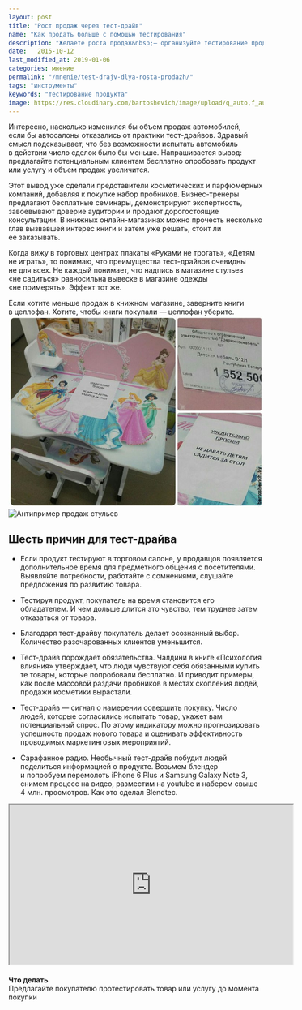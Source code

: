 ```yaml
---
layout: post
title: "Рост продаж через тест-драйв"
name: "Как продать больше с помощью тестирования"
description: "Желаете роста продаж&nbsp;— организуйте тестирование продукта или услуги, стимулируйте участие в&nbsp;этом мероприятии. Но&nbsp;только если продукт действительно хорош ;-) "
date:   2015-10-12
last_modified_at: 2019-01-06
categories: мнение
permalink: "/mnenie/test-drajv-dlya-rosta-prodazh/"
tags: "инструменты"
keywords: "тестирование продукта"
image: https://res.cloudinary.com/bartoshevich/image/upload/q_auto,f_auto/v1546021421/tizers/tizer-9.jpg
---
```


<p>Интересно, насколько изменился&nbsp;бы объем продаж автомобилей, если&nbsp;бы автосалоны отказались от&nbsp;практики тест-драйвов. Здравый смысл подсказывает, что без возможности испытать автомобиль в&nbsp;действии число сделок было&nbsp;бы меньше. Напрашивается вывод: предлагайте потенциальным клиентам бесплатно опробовать продукт или услугу и&nbsp;объем продаж увеличится.</p>

<p>Этот вывод уже сделали представители косметических и&nbsp;парфюмерных компаний, добавляя к&nbsp;покупке набор пробников. Бизнес-тренеры предлагают бесплатные семинары, демонстрируют экспертность, завоевывают доверие аудитории и&nbsp;продают дорогостоящие консультации. В&nbsp;книжных онлайн-магазинах можно прочесть несколько глав вызвавшей интерес книги и&nbsp;затем уже решать, стоит&nbsp;ли ее&nbsp;заказывать.</p>
<p>Когда вижу в&nbsp;торговых центрах плакаты «Руками не&nbsp;трогать», «Детям не&nbsp;играть», то&nbsp;понимаю, что преимущества тест-драйвов очевидны не&nbsp;для всех. Не&nbsp;каждый понимает, что надпись в&nbsp;магазине стульев «не&nbsp;садиться» равносильна вывеске в&nbsp;магазине одежды «не&nbsp;примерять». Эффект тот&nbsp;же.

<div class="hip">Если хотите меньше продаж в&nbsp;книжном магазине, заверните книги в&nbsp;целлофан. Хотите, чтобы книги покупали&nbsp;— целлофан уберите.</div>

<img src="/images/test2.jpg" alt="Антипример продаж мебели" class="img-responsive"/>
<img src="https://res.cloudinary.com/bartoshevich/image/upload/q_auto,f_auto/v1540025219/test3.jpg" alt="Антипример продаж стульев" class="img-responsive"/>


<h2>Шесть причин для тест-драйва</h2>
<ul>
	<li>Если продукт тестируют в&nbsp;торговом салоне, у&nbsp;продавцов появляется дополнительное время для предметного общения с&nbsp;посетителями. Выявляйте потребности, работайте с&nbsp;сомнениями, слушайте предложения по&nbsp;развитию товара.</li>
 </ul>
<ul>
	<li>Тестируя продукт, покупатель на&nbsp;время становится его обладателем. И&nbsp;чем дольше длится это чувство, тем труднее затем отказаться от&nbsp;товара.</li>
 </ul>
<ul>
	<li>Благодаря тест-драйву покупатель делает осознанный выбор. Количество разочарованных клиентов уменьшится.</li>
 </ul>
<ul>
	<li>Тест-драйв порождает обязательства. Чалдини в&nbsp;книге «Психология влияния» утверждает, что люди чувствуют себя обязанными купить те&nbsp;товары, которые попробовали бесплатно. И&nbsp;приводит примеры, как после массовой раздачи пробников в&nbsp;местах скопления людей, продажи косметики вырастали.</li>
 </ul>
<ul>
	<li>Тест-драйв&nbsp;— сигнал о&nbsp;намерении совершить покупку. Число людей, которые согласились испытать товар, укажет вам потенциальный спрос. По&nbsp;этому индикатору можно прогнозировать успешность продаж нового товара и&nbsp;оценивать эффективность проводимых маркетинговых мероприятий.</li>
 </ul>
<ul>
	<li>Сарафанное радио. Необычный тест-драйв побудит людей поделиться информацией о&nbsp;продукте. Возьмем блендер и&nbsp;попробуем перемолоть iPhone 6&nbsp;Plus и&nbsp;Samsung Galaxy Note&nbsp;3, снимем процесс на&nbsp;видео, разместим на&nbsp;youtube и&nbsp;наберем свыше 4&nbsp;млн. просмотров. Как это сделал Blendtec.</li>
</ul>

<div class="video"><iframe width="560" height="315" src="https://www.youtube.com/embed/lBUJcD6Ws6s?rel=0" allowfullscreen></iframe></div>
<br>
<b>Что делать</b>
<div class="hip">Предлагайте покупателю протестировать товар или услугу до&nbsp;момента покупки</div>

